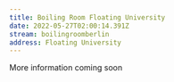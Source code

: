 ```yaml
---
title: Boiling Room Floating University
date: 2022-05-27T02:00:14.391Z
stream: boilingroomberlin
address: Floating University
---
```

More information coming soon